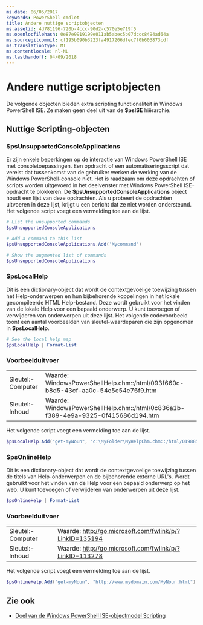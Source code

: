 ```yaml
---
ms.date: 06/05/2017
keywords: PowerShell-cmdlet
title: Andere nuttige scriptobjecten
ms.assetid: 4d781196-720b-4ccc-90d2-c570e5e719f5
ms.openlocfilehash: 0e87e9919199e011ab5abec5b07dccc8494ad64a
ms.sourcegitcommit: cf195b090b3223fa4917206dfec7f0b603873cdf
ms.translationtype: MT
ms.contentlocale: nl-NL
ms.lasthandoff: 04/09/2018
---
```

# <a name="other-useful-scripting-objects"></a>Andere nuttige scriptobjecten

De volgende objecten bieden extra scripting functionaliteit in Windows PowerShell ISE. Ze maken geen deel uit van de **$psISE** hiërarchie.

## <a name="useful-scripting-objects"></a>Nuttige Scripting-objecten

### <a name="psunsupportedconsoleapplications"></a>$psUnsupportedConsoleApplications

Er zijn enkele beperkingen op de interactie van Windows PowerShell ISE met consoletoepassingen. Een opdracht of een automatiseringsscript dat vereist dat tussenkomst van de gebruiker werken de werking van de Windows PowerShell-console niet. Het is raadzaam om deze opdrachten of scripts worden uitgevoerd in het deelvenster met Windows PowerShell ISE-opdracht te blokkeren. De **$psUnsupportedConsoleApplications** object houdt een lijst van deze opdrachten. Als u probeert de opdrachten uitvoeren in deze lijst, krijgt u een bericht dat ze niet worden ondersteund. Het volgende script voegt een vermelding toe aan de lijst.

```powershell
# List the unsupported commands
$psUnsupportedConsoleApplications

# Add a command to this list
$psUnsupportedConsoleApplications.Add('Mycommand')

# Show the augmented list of commands
$psUnsupportedConsoleApplications
```

### <a name="pslocalhelp"></a>$psLocalHelp

Dit is een dictionary-object dat wordt de contextgevoelige toewijzing tussen het Help-onderwerpen en hun bijbehorende koppelingen in het lokale gecompileerde HTML Help-bestand. Deze wordt gebruikt voor het vinden van de lokale Help voor een bepaald onderwerp. U kunt toevoegen of verwijderen van onderwerpen uit deze lijst. Het volgende codevoorbeeld toont een aantal voorbeelden van sleutel-waardeparen die zijn opgenomen in **$psLocalHelp**.

```powershell
# See the local help map
$psLocalHelp | Format-List
```

### <a name="sample-output"></a>Voorbeelduitvoer

|||
|-|-|
|Sleutel:-Computer|Waarde: WindowsPowerShellHelp.chm::/html/093f660c-b8d5-43cf-aa0c-54e5e54e76f9.htm|
|Sleutel:-Inhoud|Waarde: WindowsPowerShellHelp.chm::/html/0c836a1b-f389-4e9a-9325-0f415686d194.htm|

Het volgende script voegt een vermelding toe aan de lijst.

```powershell
$psLocalHelp.Add("get-myNoun", "c:\MyFolder\MyHelpChm.chm::/html/0198854a-1298-57ae-aa0c-87b5e5a84712.htm")
```

### <a name="psonlinehelp"></a>$psOnlineHelp

Dit is een dictionary-object dat wordt de contextgevoelige toewijzing tussen de titels van Help-onderwerpen en de bijbehorende externe URL's. Wordt gebruikt voor het vinden van de Help voor een bepaald onderwerp op het web. U kunt toevoegen of verwijderen van onderwerpen uit deze lijst.

```powershell
$psOnlineHelp | Format-List
```

### <a name="sample-output"></a>Voorbeelduitvoer

|||
|-|-|
|Sleutel:-Computer|Waarde: http://go.microsoft.com/fwlink/p/?LinkID=135194|
|Sleutel:-Inhoud|Waarde: http://go.microsoft.com/fwlink/p/?LinkID=113278|

 Het volgende script voegt een vermelding toe aan de lijst.

```powershell
$psOnlineHelp.Add("get-myNoun", "http://www.mydomain.com/MyNoun.html")
```

## <a name="see-also"></a>Zie ook

- [Doel van de Windows PowerShell ISE-objectmodel Scripting](../../core-powershell/ise/Purpose-of-the-Windows-PowerShell-ISE-Scripting-Object-Model.md)